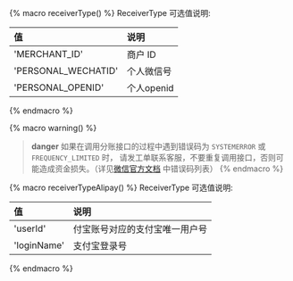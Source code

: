 {% macro receiverType() %}
ReceiverType 可选值说明:

| 值                    | 说明       |
| :-------------------- | :--------- |
| 'MERCHANT_ID'         | 商户 ID    |
| 'PERSONAL_WECHATID'   | 个人微信号 |
| 'PERSONAL_OPENID'     | 个人openid |
{% endmacro %}

{% macro warning() %}
> **danger**
> 如果在调用分账接口的过程中遇到错误码为 `SYSTEMERROR` 或 `FREQUENCY_LIMITED` 时，
> 请发工单联系客服，不要重复调用接口，否则可能造成资金损失。（详见[微信官方文档](https://pay.weixin.qq.com/wiki/doc/api/allocation.php?chapter=27_1&index=1) 中错误码列表）
{% endmacro %}

{% macro receiverTypeAlipay() %}
ReceiverType 可选值说明:

| 值                    | 说明       |
| :-------------------- | :--------- |
| 'userId'              | 付宝账号对应的支付宝唯一用户号    |
| 'loginName'           | 支付宝登录号 |
{% endmacro %}
